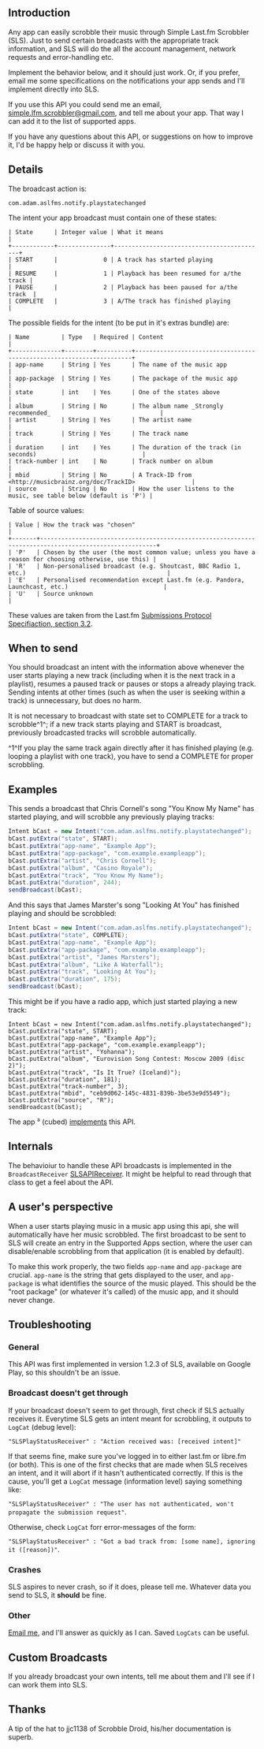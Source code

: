 ## Introduction

Any app can easily scrobble their music through Simple Last.fm Scrobbler (SLS). Just to send certain broadcasts with the appropriate track information, and SLS will do the all the account management, network requests and error-handling etc.

Implement the behavior below, and it should just work. Or, if you prefer, email me some specifications on the notifications your app sends and I'll implement directly into SLS.

If you use this API you could send me an email, [simple.lfm.scrobbler@gmail.com](mailto:simple.lfm.scrobbler@gmail.com), and tell me about your app. That way I can add it to the list of supported apps.

If you have any questions about this API, or suggestions on how to improve it, I'd be happy help or discuss it with you.

## Details

The broadcast action is:

`com.adam.aslfms.notify.playstatechanged`

The intent your app broadcast must contain one of these states:

    | State      | Integer value | What it means                             |
    +------------+---------------+-------------------------------------------+
    | START      |             0 | A track has started playing               |
    | RESUME     |             1 | Playback has been resumed for a/the track |
    | PAUSE      |             2 | Playback has been paused for a/the track  |
    | COMPLETE   |             3 | A/The track has finished playing          |

The possible fields for the intent (to be put in it's extras bundle) are:

    | Name         | Type   | Required | Content                                                             |
    +--------------+--------+----------+---------------------------------------------------------------------+
    | app-name     | String | Yes      | The name of the music app                                           |
    | app-package  | String | Yes      | The package of the music app                                        |
    | state        | int    | Yes      | One of the states above                                             |
    | album        | String | No       | The album name _Strongly recommended_                               |
    | artist       | String | Yes      | The artist name                                                     |
    | track        | String | Yes      | The track name                                                      |
    | duration     | int    | Yes      | The duration of the track (in seconds)                              |
    | track-number | int    | No       | Track number on album                                               |
    | mbid         | String | No       | A Track-ID from <http://musicbrainz.org/doc/TrackID>                |
    | source       | String | No       | How the user listens to the music, see table below (default is 'P') |

Table of source values:

    | Value | How the track was "chosen"                                                                            |
    +-------+-------------------------------------------------------------------------------------------------------+
    | 'P'   | Chosen by the user (the most common value; unless you have a reason for choosing otherwise, use this) |
    | 'R'   | Non-personalised broadcast (e.g. Shoutcast, BBC Radio 1, etc.)                                        |
    | 'E'   | Personalised recommendation except Last.fm (e.g. Pandora, Launchcast, etc.)                           |
    | 'U'   | Source unknown                                                                                        |

These values are taken from the Last.fm [Submissions Protocol Specifiaction, section 3.2](http://www.last.fm/api/submissions#3.2).

## When to send

You should broadcast an intent with the information above whenever the user starts playing a new track (including when it is the next track in a playlist), resumes a paused track or pauses or stops a already playing track. Sending intents at other times (such as when the user is seeking within a track) is unnecessary, but does no harm.

It is not necessary to broadcast with state set to COMPLETE for a track to scrobble^1^; if a new track starts playing and START is broadcast, previously broadcasted tracks will scrobble automatically.

^1^If you play the same track again directly after it has finished playing (e.g. looping a playlist with one track), you have to send a COMPLETE for proper scrobbling.

## Examples

This sends a broadcast that Chris Cornell's song "You Know My Name" has started playing, and will scrobble any previously playing tracks:

~~~ java
Intent bCast = new Intent("com.adam.aslfms.notify.playstatechanged");
bCast.putExtra("state", START);
bCast.putExtra("app-name", "Example App");
bCast.putExtra("app-package", "com.example.exampleapp");
bCast.putExtra("artist", "Chris Cornell");
bCast.putExtra("album", "Casino Royale");
bCast.putExtra("track", "You Know My Name");
bCast.putExtra("duration", 244);
sendBroadcast(bCast);
~~~

And this says that James Marster's song "Looking At You" has finished playing and should be scrobbled: 

~~~ java
Intent bCast = new Intent("com.adam.aslfms.notify.playstatechanged");
bCast.putExtra("state", COMPLETE);
bCast.putExtra("app-name", "Example App");
bCast.putExtra("app-package", "com.example.exampleapp");
bCast.putExtra("artist", "James Marsters");
bCast.putExtra("album", "Like A Waterfall");
bCast.putExtra("track", "Looking At You");
bCast.putExtra("duration", 175);
sendBroadcast(bCast);
~~~

This might be if you have a radio app, which just started playing a new track:

    Intent bCast = new Intent("com.adam.aslfms.notify.playstatechanged");
    bCast.putExtra("state", START);
    bCast.putExtra("app-name", "Example App");
    bCast.putExtra("app-package", "com.example.exampleapp");
    bCast.putExtra("artist", "Yohanna");
    bCast.putExtra("album", "Eurovision Song Contest: Moscow 2009 (disc 2)");
    bCast.putExtra("track", "Is It True? (Iceland)");
    bCast.putExtra("duration", 181);
    bCast.putExtra("track-number", 3);
    bCast.putExtra("mbid", "ceb9d062-145c-4831-839b-3be53e9d5549");
    bCast.putExtra("source", "R");
    sendBroadcast(bCast);

The app ³ (cubed) [implements](http://github.com/fabrantes/rockonnggl/blob/master/src/org/abrantix/rockon/rockonnggl/RockOnNextGenService.java) this API.

## Internals

The behavioiur to handle these API broadcasts is implemented in the `BroadcastReceiver` [SLSAPIReceiver](https://github.com/tgwizard/sls/blob/master/src/com/adam/aslfms/receiver/SLSAPIReceiver.java). It might be helpful to read through that class to get a feel about the API.

## A user's perspective

When a user starts playing music in a music app using this api, she will automatically have her music scrobbled. The first broadcast to be sent to SLS will create an entry in the Supported Apps section, where the user can disable/enable scrobbling from that application (it is enabled by default).

To make this work properly, the two fields `app-name` and `app-package` are crucial. `app-name` is the string that gets displayed to the user, and `app-package` is what identifies the source of the music played. This should be the "root package" (or whatever it's called) of the music app, and it should never change. 

## Troubleshooting

### General

This API was first implemented in version 1.2.3 of SLS, available on Google Play, so this shouldn't be an issue.

### Broadcast doesn't get through

If your broadcast doesn't seem to get through, first check if SLS actually receives it. Everytime SLS gets an intent meant for scrobbling, it outputs to `LogCat` (debug level):

`"SLSPlayStatusReceiver" : "Action received was: [received intent]"`

If that seems fine, make sure you've logged in to either last.fm or libre.fm (or both). This is one of the first checks that are made when SLS receives an intent, and it will abort if it hasn't authenticated correctly. If this is the cause, you'll get a `LogCat` message (information level) saying something like:

`"SLSPlayStatusReceiver" : "The user has not authenticated, won't propagate the submission request"`.

Otherwise, check `LogCat` forr error-messages of the form:

`"SLSPlayStatusReceiver" : "Got a bad track from: [some name], ignoring it ([reason])"`.

### Crashes

SLS aspires to never crash, so if it does, please tell me. Whatever data you send to SLS, it **should** be fine.

### Other

[Email me](mailto:simple.lfm.scrobbler@gmail.com ), and I'll answer as quickly as I can. Saved `LogCats` can be useful.

## Custom Broadcasts

If you already broadcast your own intents, tell me about them and I'll see if I can work them into SLS. 

## Thanks

A tip of the hat to jjc1138 of Scrobble Droid, his/her documentation is superb.